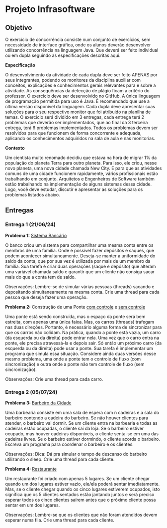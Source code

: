 # Projeto Infrasoftware

## Objetivo
O exercício de concorrência consiste num conjunto de exercícios, sem necessidade de interface gráfica, onde os alunos deverão desenvolver utilizando concorrência na linguagem Java. Que deverá ser feito individual ou em dupla seguindo as especificações descritas aqui. 

**Especificação**

O desenvolvimento da atividade de cada dupla deve ser feito APENAS por seus integrantes, podendo os monitores da disciplina auxiliar com conceitos, explicações e conhecimentos gerais relevantes para e sobre a atividade. As consequências da detecção de plágio ficam a critério do professor.
O exercício deve ser desenvolvido no GitHub. A única linguagem de programação permitida para uso é Java. É recomendado que use a última versão disponível da linguagem. 
Cada dupla deve apresentar suas soluções para o seu respectivo monitor que foi atribuido na planilha de temas. 
O exercício será dividido em 3 entregas, cada entrega terá 2 problemas que deverão ser implementados, que ao final da 3 terceira entrega, terá 6 problemas implementados. Todos os problemas devem ser resolvidos para que funcionem de forma concorrente e adequada, aplicando os conhecimentos adquiridos na sala de aula e nas monitorias.

**Contexto**

Um cientista muito renomado decidiu que estava na hora de migrar 1% da população do planeta Terra para outro planeta. Para isso, ele criou, nesse novo planeta, uma nova cidade chamada New City. E para que as atividades comuns de uma cidade funcionem rapidamente, vários profissionais estão trabalhando em conjunto. Arquitetos e Engenheiros de Software também estão trabalhando na implementação de alguns sistemas dessa cidade. Logo, você deve estudar, discutir e apresentar as soluções para os problemas listados abaixo.

## Entregas
### Entrega 1 (21/06/24)
**Problema 1:** [Sistema Bancário](https://github.com/waltercrastobr/Projeto-Infrasoftware/blob/main/Banco.java)

O banco criou um sistema para compartilhar uma mesma conta entre os membros de uma família. Onde é possível fazer depósitos e saques, que podem acontecer simultaneamente. Deseja-se manter a uniformidade do saldo da conta, que por sua vez é utilizada por mais de um membro da família. Sua tarefa é criar duas operações (saque e depósito) que alteram uma variável chamada saldo e garantir que um cliente não consiga sacar mais do que a conta tem de saldo. 

Observações:
Lembre-se de simular várias pessoas (threads) sacando e depositando simultaneamente na mesma conta.
Crie uma thread para cada pessoa que deseja fazer uma operação.

**Problema 2:** Construção de uma Ponte [com controle](https://github.com/waltercrastobr/Projeto-Infrasoftware/blob/main/ControlePonte.java) e [sem controle](https://github.com/waltercrastobr/Projeto-Infrasoftware/blob/main/SemControlePonte.java)

Uma ponte está sendo construída, mas o espaço da ponte será bem estreita, com apenas uma única faixa. Mas, os carros (threads) trafegam nas duas direções. Portanto, é necessário alguma forma de sincronizar para que os carros não colidam. Na prática, quando a ponte está vazia, um carro (da esquerda ou da direita) pode entrar nela. Uma vez que o carro entra na ponte, ele precisa atravessá-la e depois sair. Só então um próximo carro (da esquerda ou da direita) pode usar a ponte. Sua tarefa é implementar um programa que simula essa situação. Considere ainda duas versões desse mesmo problema, uma onde a ponte tem o controle de fluxo (com sincronização) e outra onde a ponte não tem controle de fluxo (sem sincronização).

Observações:
Crie uma thread para cada carro.


### Entrega 2 (05/07/24)
**Problema 3:** [Barbeiro da Cidade](https://github.com/waltercrastobr/Projeto-Infrasoftware/blob/main/Barbearia.java)

Uma barbearia consiste em uma sala de espera com n cadeiras e a sala do barbeiro contendo a cadeira do barbeiro. Se não houver clientes para atender, o barbeiro vai dormir. Se um cliente entra na barbearia e todas as cadeiras estão ocupadas, o cliente sai da loja. Se o barbeiro estiver ocupado, mas houver cadeiras disponíveis, o cliente senta-se em uma das cadeiras livres. Se o barbeiro estiver dormindo, o cliente acorda o barbeiro. Escreva um programa para coordenar o barbeiro e os clientes.

Observações:
Dica: Dá pra simular o tempo de descanso do barbeiro utilizando o sleep.
Crie uma thread para cada cliente.

**Problema 4:** [Restaurante](https://github.com/waltercrastobr/Projeto-Infrasoftware/blob/main/SimulacaoRestaurante.java)

Um restaurante foi criado com apenas 5 lugares. Se um cliente chegar quando um dos lugares estiver vazio, ele/ela poderá sentar imediatamente. Mas, se o cliente chegar quando os cinco lugares estiverem ocupados, isto significa que os 5 clientes sentados estão jantando juntos e será preciso esperar todos os cinco clientes saírem antes que o próximo cliente possa sentar em um dos lugares.

Observações:
Lembre-se que os clientes que não foram atendidos devem esperar numa fila.
Crie uma thread para cada cliente.



